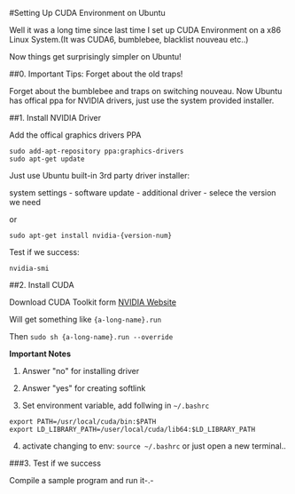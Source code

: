 #Setting Up CUDA Environment on Ubuntu

Well it was a long time since last time I set up CUDA Environment on a x86 Linux System.(It was CUDA6, bumblebee, blacklist nouveau etc..)

Now things get surprisingly simpler on Ubuntu!

##0. Important Tips: Forget about the old traps!

Forget about the bumblebee and traps on switching nouveau. Now Ubuntu has offical
ppa for NVIDIA drivers, just use the system provided installer.

##1. Install NVIDIA Driver

Add the offical graphics drivers PPA

```
sudo add-apt-repository ppa:graphics-drivers
sudo apt-get update
```

Just use Ubuntu built-in 3rd party driver installer:

system settings - software update - additional driver - selece the version we need

or

`sudo apt-get install nvidia-{version-num}`

Test if we success:

`nvidia-smi`

##2. Install CUDA

Download CUDA Toolkit form [NVIDIA Website](https://developer.nvidia.com/cuda-zone)

Will get something like `{a-long-name}.run`

Then `sudo sh {a-long-name}.run --override`

**Important Notes**

1. Answer "no" for installing driver

2. Answer "yes" for creating softlink

3. Set environment variable, add follwing in `~/.bashrc`
```
export PATH=/usr/local/cuda/bin:$PATH
export LD_LIBRARY_PATH=/user/local/cuda/lib64:$LD_LIBRARY_PATH
```

4. activate changing to env: `source ~/.bashrc` or just open a new terminal..

###3. Test if we success

Compile a sample program and run it-.-
